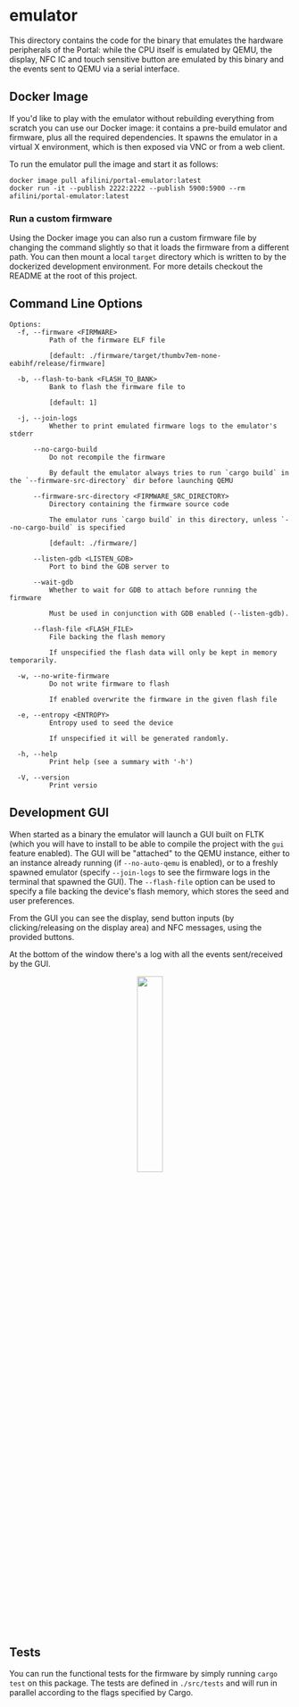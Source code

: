 # emulator

This directory contains the code for the binary that emulates the hardware peripherals of the Portal: while the CPU itself is emulated by QEMU, the display, NFC IC and touch sensitive button are emulated by this binary and the events sent to QEMU via a serial interface.

## Docker Image

If you'd like to play with the emulator without rebuilding everything from scratch you can use our Docker image: it contains a pre-build emulator and firmware, plus all the required dependencies. It spawns the emulator in a virtual X environment, which is then exposed via VNC or from a web client.

To run the emulator pull the image and start it as follows:

```
docker image pull afilini/portal-emulator:latest
docker run -it --publish 2222:2222 --publish 5900:5900 --rm afilini/portal-emulator:latest
```

### Run a custom firmware

Using the Docker image you can also run a custom firmware file by changing the command slightly so that it loads the firmware from a different path. You can then mount a local `target` directory which is written to by the dockerized development environment. For more details checkout the README at the root of this project.

## Command Line Options

```
Options:
  -f, --firmware <FIRMWARE>
          Path of the firmware ELF file
          
          [default: ./firmware/target/thumbv7em-none-eabihf/release/firmware]

  -b, --flash-to-bank <FLASH_TO_BANK>
          Bank to flash the firmware file to
          
          [default: 1]

  -j, --join-logs
          Whether to print emulated firmware logs to the emulator's stderr

      --no-cargo-build
          Do not recompile the firmware
          
          By default the emulator always tries to run `cargo build` in the `--firmware-src-directory` dir before launching QEMU

      --firmware-src-directory <FIRMWARE_SRC_DIRECTORY>
          Directory containing the firmware source code
          
          The emulator runs `cargo build` in this directory, unless `--no-cargo-build` is specified
          
          [default: ./firmware/]

      --listen-gdb <LISTEN_GDB>
          Port to bind the GDB server to

      --wait-gdb
          Whether to wait for GDB to attach before running the firmware
          
          Must be used in conjunction with GDB enabled (--listen-gdb).

      --flash-file <FLASH_FILE>
          File backing the flash memory
          
          If unspecified the flash data will only be kept in memory temporarily.

  -w, --no-write-firmware
          Do not write firmware to flash

          If enabled overwrite the firmware in the given flash file

  -e, --entropy <ENTROPY>
          Entropy used to seed the device

          If unspecified it will be generated randomly.

  -h, --help
          Print help (see a summary with '-h')

  -V, --version
          Print versio
```

## Development GUI

When started as a binary the emulator will launch a GUI built on FLTK (which you will have to install to be able to compile the project with the `gui` feature enabled). The GUI will be "attached" to the QEMU instance, either to an instance already running (if `--no-auto-qemu` is enabled), or to a freshly spawned emulator (specify `--join-logs` to see the firmware logs in the terminal that spawned the GUI). The `--flash-file` option can be used to specify a file backing the device's flash memory, which stores the seed and user preferences.

From the GUI you can see the display, send button inputs (by clicking/releasing on the display area) and NFC messages, using the provided buttons.

At the bottom of the window there's a log with all the events sent/received by the GUI.

<p align="center"><img src="screenshots/gui.png" width="30%" /></p>

## Tests

You can run the functional tests for the firmware by simply running `cargo test` on this package. The tests are defined in `./src/tests` and will run in parallel according to the flags specified by Cargo.